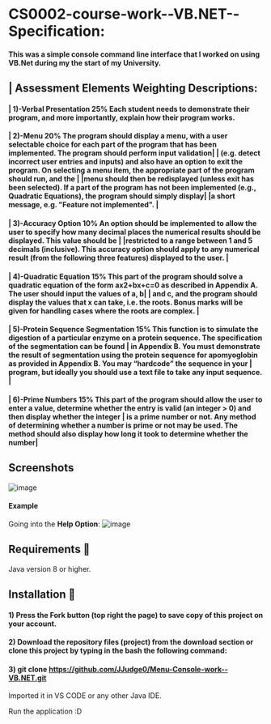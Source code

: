 # CS0002-course-work--VB.NET--Specification:

#### This was a simple console command line interface that I worked on using VB.Net during my the start of my University.


## | Assessment Elements	Weighting	Descriptions:                                                                                                                                                                                                                                                                                                                       
#### | 1)-Verbal Presentation	25%	Each student needs to demonstrate their program, and more importantly, explain how their program works.                                             

#### | 2)-Menu	20%	The program should display a menu, with a user selectable choice for each part of the program that has been implemented. The program should perform input validation|  | (e.g. detect incorrect user entries and inputs) and also have an option to exit the program. On selecting a menu item, the appropriate part of the program should run, and the  |  |menu should then be redisplayed (unless exit has been selected). If a part of the program has not been implemented (e.g., Quadratic Equations), the program should simply display| |a short message, e.g. "Feature not implemented".                                                                                                                                 |

#### | 3)-Accuracy Option	10%	An option should be implemented to allow the user to specify how many decimal places the numerical results should be displayed. This value should be      | |restricted to a range between 1 and 5 decimals (inclusive). This accuracy option should apply to any numerical result (from the following three features) displayed to the user. |

#### | 4)-Quadratic Equation 15%	This part of the program should solve a quadratic equation of the form ax2+bx+c=0 as described in Appendix A. The user should input the values of a, b| | and c, and the program should display the values that x can take, i.e. the roots. Bonus marks will be given for handling cases where the roots are complex.                      |

#### | 5)-Protein Sequence Segmentation	15%	This function is to simulate the digestion of a particular enzyme on a protein sequence. The specification of the segmentation can be found | in Appendix B. You must demonstrate the result of segmentation using the protein sequence for apomyoglobin as provided in Appendix B. You may “hardcode” the sequence in your    | program, but ideally you should use a text file to take any input sequence.                                                                                                      |

#### | 6)-Prime Numbers	15%	This part of the program should allow the user to enter a value, determine whether the entry is valid (an integer > 0) and then display whether the integer |  is a prime number or not. Any method of determining whether a number is prime or not may be used. The method should also display how long it took to determine whether the number|  

## Screenshots

![image](https://user-images.githubusercontent.com/73240114/138007557-9e0269b8-c090-42c2-bbe0-69b73d7e18c6.png)

#### Example
Going into the **Help Option**: 
![image](https://user-images.githubusercontent.com/73240114/138008159-614e73d8-7ebe-4f30-b847-ca480b705019.png)

## Requirements 🔧
Java version 8 or higher.
## Installation 🔌
#### 1) Press the Fork button (top right the page) to save copy of this project on your account.

#### 2) Download the repository files (project) from the download section or clone this project by typing in the bash the following command:

#### 3) git clone https://github.com/JJudge0/Menu-Console-work--VB.NET.git
Imported it in VS CODE or any other Java IDE.

Run the application :D


